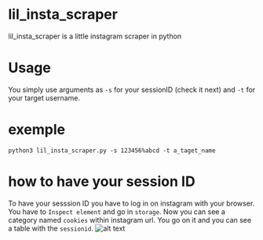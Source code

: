 # lil_insta_scraper
lil_insta_scraper is a little instagram scraper in python

# Usage
You simply use arguments as `-s` for your sessionID (check it next) and `-t` for your target username. 
# exemple
```python3 lil_insta_scraper.py -s 123456%abcd -t a_taget_name```
# how to have your session ID 
To have your sesssion ID you have to log in on instagram with your browser. You have to `Inspect element` and go in `storage`. Now you can see a category named `cookies` within instagram url. You go on it and you can see a table with the `sessionid`. 
![alt text](https://github.com/TheSaltMaker/lil_insta_scraper/blob/master/lil_insta_scraper_sessionid.png?raw=true)
